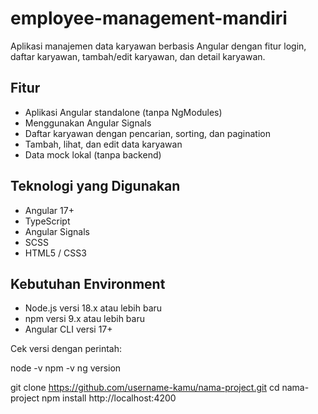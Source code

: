 # employee-management-mandiri
Aplikasi manajemen data karyawan berbasis Angular dengan fitur login, daftar karyawan, tambah/edit karyawan, dan detail karyawan.

## Fitur
- Aplikasi Angular standalone (tanpa NgModules)
- Menggunakan Angular Signals
- Daftar karyawan dengan pencarian, sorting, dan pagination
- Tambah, lihat, dan edit data karyawan
- Data mock lokal (tanpa backend)

## Teknologi yang Digunakan

- Angular 17+
- TypeScript
- Angular Signals
- SCSS
- HTML5 / CSS3

## Kebutuhan Environment

- Node.js versi 18.x atau lebih baru  
- npm versi 9.x atau lebih baru  
- Angular CLI versi 17+

Cek versi dengan perintah:

node -v
npm -v
ng version

git clone https://github.com/username-kamu/nama-project.git
cd nama-project
npm install
http://localhost:4200
